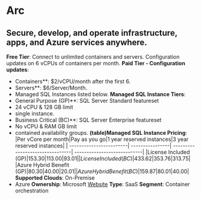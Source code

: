 # Arc
## Secure, develop, and operate infrastructure, apps, and Azure services anywhere.
**Free Tier**: Connect to unlimited containers and servers. Configuration updates on 6 vCPUs of containers per month.
**Paid Tier - Configuration updates**: 
- Containers**: $2/vCPU/month after the first 6.
- Servers**: $6/Server/Month.
- Managed SQL Instances listed below.
**Managed SQL Instance Tiers**: 
- General Purpose (GP)**: SQL Server Standard featureset
- 24 vCPU & 128 GB limit
- single instance.
- Business Critical (BC)**: SQL Server Enterprise featureset
- No vCPU & RAM GB limit
- contained availability groups.
**(table)Managed SQL Instance Pricing**: 
|Per vCore per month|Pay as you go|1 year reserved instances|3 year reserved instances|
| ------------------------| ----------------| --------------------------------| ----------------------------|
|License Included (GP)|$153.30|$113.00|$93.01|
|License Included (BC)|$433.62|$353.76|$313.75|
|Azure Hybrid Benefit (GP)|$80.30|$40.00|$20.01|
|Azure Hybrid Benefit (BC)|$159.87|$80.01|$40.00|
**Supported Clouds**: On-Premise
- Azure
**Ownership**: Microsoft
[Website](https://azure.microsoft.com/en-us/services/azure-arc/)
**Type**: SaaS
**Segment**: Container orchestration

